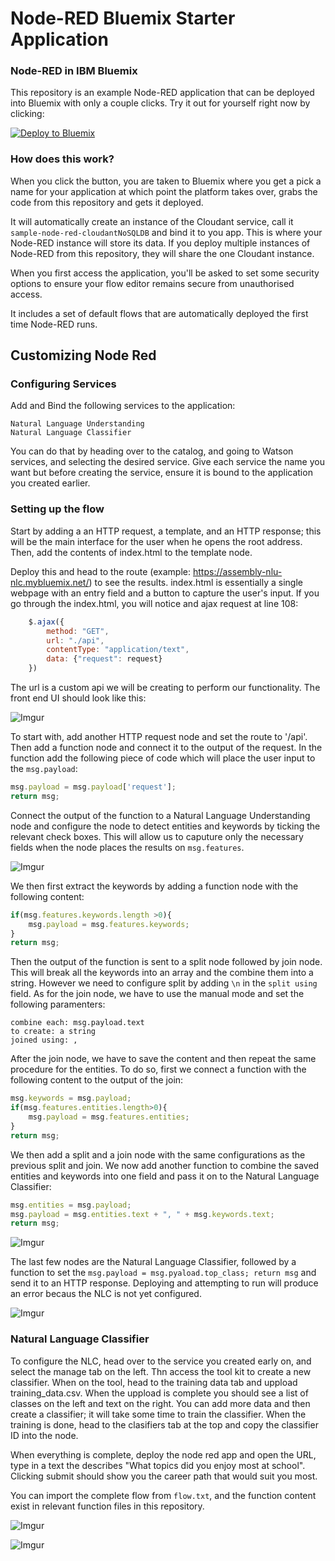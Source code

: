 Node-RED Bluemix Starter Application
====================================

### Node-RED in IBM Bluemix

This repository is an example Node-RED application that can be deployed into
Bluemix with only a couple clicks. Try it out for yourself right now by clicking:

[![Deploy to Bluemix](https://bluemix.net/deploy/button.png)](https://bluemix.net/deploy?repository=https://github.com/ibmets/node-red-bluemix-starter.git)

### How does this work?

When you click the button, you are taken to Bluemix where you get a pick a name
for your application at which point the platform takes over, grabs the code from
this repository and gets it deployed.

It will automatically create an instance of the Cloudant service, call it
`sample-node-red-cloudantNoSQLDB` and bind it to you app. This is where your
Node-RED instance will store its data. If you deploy multiple instances of
Node-RED from this repository, they will share the one Cloudant instance.


When you first access the application, you'll be asked to set some security options
to ensure your flow editor remains secure from unauthorised access.

It includes a set of default flows that are automatically deployed the first time
Node-RED runs.

## Customizing Node Red

### Configuring Services

Add and Bind the following services to the application:

    Natural Language Understanding
    Natural Language Classifier
    
You can do that by heading over to the catalog, and going to Watson services, and
selecting the desired service. Give each service the name you want but before 
creating the service, ensure it is bound to the application you created earlier.

### Setting up the flow

Start by adding a an HTTP request, a template, and an HTTP response; this will be the main interface 
for the user when he opens the root address. Then, add the contents of index.html to the template node.

Deploy this and head to the route (example: https://assembly-nlu-nlc.mybluemix.net/) to see the results.
index.html is essentially a single webpage with an entry field and a button to capture the user's input.
If you go through the index.html, you will notice and ajax request at line 108: 
```javascript
    $.ajax({
        method: "GET",
        url: "./api",
        contentType: "application/text",
        data: {"request": request}
    })
```
The url is a custom api we will be creating to perform our functionality. The front end UI should
look like this:

![Imgur](http://i.imgur.com/wkDroeX.png?1)

To start with, add another HTTP request node and set the route to '/api'. Then add a function node 
and connect it to the output of the request. In the function add the following piece of code which
will place the user input to the `msg.payload`:
```javascript
msg.payload = msg.payload['request'];
return msg;
```
Connect the output of the function to a Natural Language Understanding node and configure the node 
to detect entities and keywords by ticking the relevant check boxes. This will allow us to caputure 
only the necessary fields when the node places the results on `msg.features`. 

![Imgur](http://i.imgur.com/GZnO5mE.png)

We then first extract the keywords by adding a function node with the following content:
```javascript
if(msg.features.keywords.length >0){
    msg.payload = msg.features.keywords;
}
return msg;
```
Then the output of the function is sent to a split node followed by join node. This will break all the 
keywords into an array and the combine them into a string. However we need to configure split by adding 
`\n` in the `split using` field. As for the join node, we have to use the manual mode and set the following
paramenters:
    
    combine each: msg.payload.text
    to create: a string
    joined using: , 

After the join node, we have to save the content and then repeat the same procedure for the entities. To do
so, first we connect a function with the following content to the output of the join:
```javascript
msg.keywords = msg.payload;
if(msg.features.entities.length>0){
    msg.payload = msg.features.entities;   
}
return msg;
```
We then add a split and a join node with the same configurations as the previous split and join.
We now add another function to combine the saved entities and keywords into one field and pass it 
on to the Natural Language Classifier:
```javascript
msg.entities = msg.payload;
msg.payload = msg.entities.text + ", " + msg.keywords.text;
return msg;
```
![Imgur](http://i.imgur.com/fEN4uba.png)

The last few nodes are the Natural Language Classifier, followed by a function to set the 
`msg.payload = msg.pyaload.top_class; return msg` and send it to an HTTP response. Deploying and attempting
to run will produce an error becaus the NLC is not yet configured.

![Imgur](http://i.imgur.com/dEKxL65.png)

### Natural Language Classifier
To configure the NLC, head over to the service you created early on, and select the manage tab on 
the left. Thn access the tool kit to create a new classifier. When on the tool, head to the 
training data tab and uppload training_data.csv. When the uppload is complete you should see 
a list of classes on the left and text on the right. You can add more data and then create a classifier;
it will take some time to train the classifier. When the training is done, head to the clasifiers tab 
at the top and copy the classifier ID into the node.

When everything is complete, deploy the node red app and open the URL, type in a text the describes
"What topics did you enjoy most at school". Clicking submit should show you the career path that
would suit you most.

You can import the complete flow from `flow.txt`, and the function content exist in relevant function
files in this repository.

![Imgur](http://i.imgur.com/oNniKIh.png)

![Imgur](http://i.imgur.com/5cTDWM8.png)
